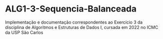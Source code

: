 # ALG1-3-Sequencia-Balanceada
Implementação e documentação correspondentes ao Exercício 3 da disciplina de Algoritmos e Estruturas de Dados I, cursada em 2022 no ICMC da USP São Carlos
